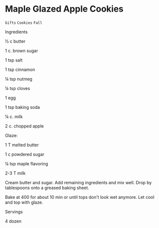 # Maple Glazed Apple Cookies

`Gifts` `Cookies` `Fall`

 

  Ingredients  

  ½ c butter

1 c. brown sugar

1 tsp salt

1 tsp cinnamon

¼ tsp nutmeg

¼ tsp cloves

1 egg

1 tsp baking soda

¼ c. milk

2 c. chopped apple

Glaze:

1 T melted butter

1 c powdered sugar

¼ tsp maple flavoring

2-3 T milk

Cream butter and sugar. Add remaining ingredients and mix well. Drop by tablespoons onto a greased baking sheet.

Bake at 400 for about 10 min or until tops don't look wet anymore. Let cool and top with glaze.

  

   Servings  

  4 dozen  

 
